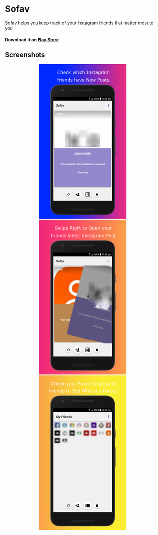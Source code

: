 # Sofav
Sofav helps you keep track of your Instagram friends that matter most to you
#### Download it on [Play Store](https://goo.gl/6BFQHC)
## Screenshots
<p align="center">
  <img height="500" src="https://github.com/andreasioannoutech/Sofav/blob/master/img/img1.png">
  <img height="500" src="https://github.com/andreasioannoutech/Sofav/blob/master/img/img2.png">
  <img height="500" src="https://github.com/andreasioannoutech/Sofav/blob/master/img/img3.png">
</p>
